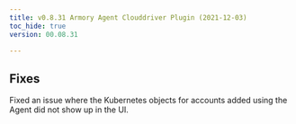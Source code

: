 ```yaml
---
title: v0.8.31 Armory Agent Clouddriver Plugin (2021-12-03)
toc_hide: true
version: 00.08.31

---
```


## Fixes

Fixed an issue where the Kubernetes objects for accounts added using the Agent did not show up in the UI.
